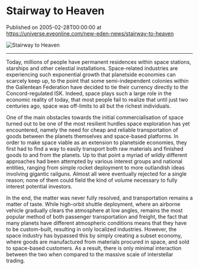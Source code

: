 # Stairway to Heaven
Published on 2005-02-28T00:00:00 at https://universe.eveonline.com/new-eden-news/stairway-to-heaven

![Stairway to Heaven](https://web.ccpgamescdn.com/communityassets/img/chronicles/chronicleImage/Stairway.jpg)

---
Today, millions of people have permanent residences within space stations, starships and other celestial installations. Space-related industries are experiencing such exponential growth that planetside economies can scarcely keep up, to the point that some semi-independent colonies within the Gallentean Federation have decided to tie their currency directly to the Concord-regulated ISK. Indeed, space plays such a large role in the economic reality of today, that most people fail to realize that until just two centuries ago, space was off-limits to all but the richest individuals.

One of the main obstacles towards the initial commercialisation of space turned out to be one of the most resilient hurdles space exploration has yet encountered, namely the need for cheap and reliable transportation of goods between the planets themselves and space-based platforms. In order to make space viable as an extension to planetside economies, they first had to find a way to easily transport both raw materials and finished goods to and from the planets. Up to that point a myriad of wildly different approaches had been attempted by various interest groups and national entities, ranging from simple rocket deployment to more outlandish ideas involving gigantic railguns. Almost all were eventually rejected for a single reason; none of them could field the kind of volume necessary to fully interest potential investors.

In the end, the matter was never fully resolved, and transportation remains a matter of taste. While high-orbit shuttle deployment, where an airborne vehicle gradually clears the atmosphere at low angles, remains the most popular method of both passenger transportation and freight, the fact that many planets have different atmospheric conditions means that they have to be custom-built, resulting in only localized industries. However, the space industry has bypassed this by simply creating a subset economy, where goods are manufactured from materials procured in space, and sold to space-based customers. As a result, there is only minimal interaction between the two when compared to the massive scale of interstellar trading.
